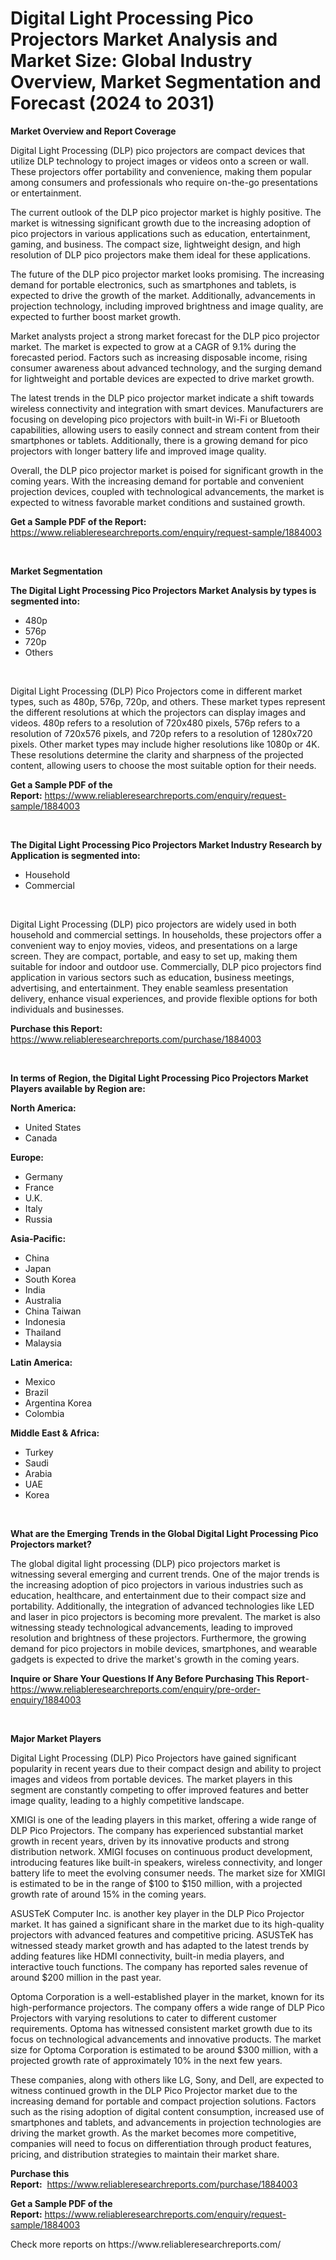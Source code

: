 <p><h1>Digital Light Processing Pico Projectors Market Analysis and Market Size: Global Industry Overview, Market Segmentation and Forecast (2024 to 2031)</h1></p><p><strong>Market Overview and Report Coverage</strong></p>
<p><p>Digital Light Processing (DLP) pico projectors are compact devices that utilize DLP technology to project images or videos onto a screen or wall. These projectors offer portability and convenience, making them popular among consumers and professionals who require on-the-go presentations or entertainment.</p><p>The current outlook of the DLP pico projector market is highly positive. The market is witnessing significant growth due to the increasing adoption of pico projectors in various applications such as education, entertainment, gaming, and business. The compact size, lightweight design, and high resolution of DLP pico projectors make them ideal for these applications.</p><p>The future of the DLP pico projector market looks promising. The increasing demand for portable electronics, such as smartphones and tablets, is expected to drive the growth of the market. Additionally, advancements in projection technology, including improved brightness and image quality, are expected to further boost market growth.</p><p>Market analysts project a strong market forecast for the DLP pico projector market. The market is expected to grow at a CAGR of 9.1% during the forecasted period. Factors such as increasing disposable income, rising consumer awareness about advanced technology, and the surging demand for lightweight and portable devices are expected to drive market growth.</p><p>The latest trends in the DLP pico projector market indicate a shift towards wireless connectivity and integration with smart devices. Manufacturers are focusing on developing pico projectors with built-in Wi-Fi or Bluetooth capabilities, allowing users to easily connect and stream content from their smartphones or tablets. Additionally, there is a growing demand for pico projectors with longer battery life and improved image quality.</p><p>Overall, the DLP pico projector market is poised for significant growth in the coming years. With the increasing demand for portable and convenient projection devices, coupled with technological advancements, the market is expected to witness favorable market conditions and sustained growth.</p></p>
<p><strong>Get a Sample PDF of the Report:</strong> <a href="https://www.reliableresearchreports.com/enquiry/request-sample/1884003">https://www.reliableresearchreports.com/enquiry/request-sample/1884003</a></p>
<p>&nbsp;</p>
<p><strong>Market Segmentation</strong></p>
<p><strong>The Digital Light Processing Pico Projectors Market Analysis by types is segmented into:</strong></p>
<p><ul><li>480p</li><li>576p</li><li>720p</li><li>Others</li></ul></p>
<p>&nbsp;</p>
<p><p>Digital Light Processing (DLP) Pico Projectors come in different market types, such as 480p, 576p, 720p, and others. These market types represent the different resolutions at which the projectors can display images and videos. 480p refers to a resolution of 720x480 pixels, 576p refers to a resolution of 720x576 pixels, and 720p refers to a resolution of 1280x720 pixels. Other market types may include higher resolutions like 1080p or 4K. These resolutions determine the clarity and sharpness of the projected content, allowing users to choose the most suitable option for their needs.</p></p>
<p><strong>Get a Sample PDF of the Report:</strong>&nbsp;<a href="https://www.reliableresearchreports.com/enquiry/request-sample/1884003">https://www.reliableresearchreports.com/enquiry/request-sample/1884003</a></p>
<p>&nbsp;</p>
<p><strong>The Digital Light Processing Pico Projectors Market Industry Research by Application is segmented into:</strong></p>
<p><ul><li>Household</li><li>Commercial</li></ul></p>
<p>&nbsp;</p>
<p><p>Digital Light Processing (DLP) pico projectors are widely used in both household and commercial settings. In households, these projectors offer a convenient way to enjoy movies, videos, and presentations on a large screen. They are compact, portable, and easy to set up, making them suitable for indoor and outdoor use. Commercially, DLP pico projectors find application in various sectors such as education, business meetings, advertising, and entertainment. They enable seamless presentation delivery, enhance visual experiences, and provide flexible options for both individuals and businesses.</p></p>
<p><strong>Purchase this Report:</strong>&nbsp; <a href="https://www.reliableresearchreports.com/purchase/1884003">https://www.reliableresearchreports.com/purchase/1884003</a></p>
<p>&nbsp;</p>
<p><strong>In terms of Region, the Digital Light Processing Pico Projectors Market Players available by Region are:</strong></p>
<p>
    <p> <strong> North America: </strong>
        <ul>
            <li>United States</li>
            <li>Canada</li>
        </ul>
        </p> 
    <p> <strong> Europe: </strong>
        <ul>
            <li>Germany</li>
            <li>France</li>
            <li>U.K.</li>
            <li>Italy</li>
            <li>Russia</li>
        </ul>
        </p> 
    <p> <strong> Asia-Pacific: </strong>
        <ul>
            <li>China</li>
            <li>Japan</li>
            <li>South Korea</li>
            <li>India</li>
            <li>Australia</li>
            <li>China Taiwan</li>
            <li>Indonesia</li>
            <li>Thailand</li>
            <li>Malaysia</li>
        </ul>
        </p> 
    <p> <strong> Latin America: </strong>
        <ul>
            <li>Mexico</li>
            <li>Brazil</li>
            <li>Argentina Korea</li>
            <li>Colombia</li>
        </ul>
        </p> 
    <p> <strong> Middle East & Africa: </strong>
        <ul>
            <li>Turkey</li>
            <li>Saudi</li>
            <li>Arabia</li>
            <li>UAE</li>
            <li>Korea</li>
        </ul>
    </p>
    </p>
<p>&nbsp;</p>
<p><strong>What are the Emerging Trends in the Global Digital Light Processing Pico Projectors market?</strong></p>
<p><p>The global digital light processing (DLP) pico projectors market is witnessing several emerging and current trends. One of the major trends is the increasing adoption of pico projectors in various industries such as education, healthcare, and entertainment due to their compact size and portability. Additionally, the integration of advanced technologies like LED and laser in pico projectors is becoming more prevalent. The market is also witnessing steady technological advancements, leading to improved resolution and brightness of these projectors. Furthermore, the growing demand for pico projectors in mobile devices, smartphones, and wearable gadgets is expected to drive the market's growth in the coming years.</p></p>
<p><strong>Inquire or Share Your Questions If Any Before Purchasing This Report</strong>- <a href="https://www.reliableresearchreports.com/enquiry/pre-order-enquiry/1884003">https://www.reliableresearchreports.com/enquiry/pre-order-enquiry/1884003</a></p>
<p>&nbsp;</p>
<p><strong>Major Market Players</strong></p>
<p><p>Digital Light Processing (DLP) Pico Projectors have gained significant popularity in recent years due to their compact design and ability to project images and videos from portable devices. The market players in this segment are constantly competing to offer improved features and better image quality, leading to a highly competitive landscape. </p><p>XMIGI is one of the leading players in this market, offering a wide range of DLP Pico Projectors. The company has experienced substantial market growth in recent years, driven by its innovative products and strong distribution network. XMIGI focuses on continuous product development, introducing features like built-in speakers, wireless connectivity, and longer battery life to meet the evolving consumer needs. The market size for XMIGI is estimated to be in the range of $100 to $150 million, with a projected growth rate of around 15% in the coming years.</p><p>ASUSTeK Computer Inc. is another key player in the DLP Pico Projector market. It has gained a significant share in the market due to its high-quality projectors with advanced features and competitive pricing. ASUSTeK has witnessed steady market growth and has adapted to the latest trends by adding features like HDMI connectivity, built-in media players, and interactive touch functions. The company has reported sales revenue of around $200 million in the past year.</p><p>Optoma Corporation is a well-established player in the market, known for its high-performance projectors. The company offers a wide range of DLP Pico Projectors with varying resolutions to cater to different customer requirements. Optoma has witnessed consistent market growth due to its focus on technological advancements and innovative products. The market size for Optoma Corporation is estimated to be around $300 million, with a projected growth rate of approximately 10% in the next few years.</p><p>These companies, along with others like LG, Sony, and Dell, are expected to witness continued growth in the DLP Pico Projector market due to the increasing demand for portable and compact projection solutions. Factors such as the rising adoption of digital content consumption, increased use of smartphones and tablets, and advancements in projection technologies are driving the market growth. As the market becomes more competitive, companies will need to focus on differentiation through product features, pricing, and distribution strategies to maintain their market share.</p></p>
<p><strong>Purchase this Report:</strong>&nbsp;&nbsp;<a href="https://www.reliableresearchreports.com/purchase/1884003">https://www.reliableresearchreports.com/purchase/1884003</a></p>
<p></p>
<p><strong>Get a Sample PDF of the Report:</strong>&nbsp;<a href="https://www.reliableresearchreports.com/enquiry/request-sample/1884003">https://www.reliableresearchreports.com/enquiry/request-sample/1884003</a></p>
<p>Check more reports on https://www.reliableresearchreports.com/</p>